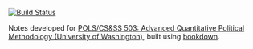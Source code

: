 [![Build Status](https://travis-ci.org/UW-POLS503/pols503-notes.svg?branch=master)](https://travis-ci.org/UW-POLS503/pols503-notes)

Notes developed for [POLS/CS&SS 503: Advanced Quantitative Political Methodology (University of Washington)](https://github.com/UW-POLS503/pols_503_sp16), built using [bookdown](https://bookdown.org/yihui/bookdown/).
